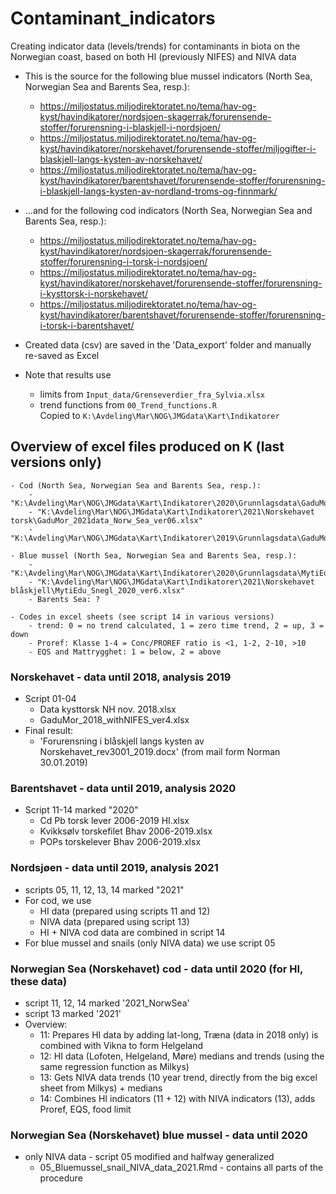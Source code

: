 # Contaminant_indicators

Creating indicator data (levels/trends) for contaminants in biota on the Norwegian coast, based on both HI (previously NIFES) and NIVA data   

  * This is the source for the following blue mussel indicators (North Sea, Norwegian Sea and Barents Sea, resp.):   
  
      - https://miljostatus.miljodirektoratet.no/tema/hav-og-kyst/havindikatorer/nordsjoen-skagerrak/forurensende-stoffer/forurensning-i-blaskjell-i-nordsjoen/  
      - https://miljostatus.miljodirektoratet.no/tema/hav-og-kyst/havindikatorer/norskehavet/forurensende-stoffer/miljogifter-i-blaskjell-langs-kysten-av-norskehavet/  
      - https://miljostatus.miljodirektoratet.no/tema/hav-og-kyst/havindikatorer/barentshavet/forurensende-stoffer/forurensning-i-blaskjell-langs-kysten-av-nordland-troms-og-finnmark/
      
  * ...and for the following cod indicators (North Sea, Norwegian Sea and Barents Sea, resp.):    
  
      - https://miljostatus.miljodirektoratet.no/tema/hav-og-kyst/havindikatorer/nordsjoen-skagerrak/forurensende-stoffer/forurensning-i-torsk-i-nordsjoen/  
      - https://miljostatus.miljodirektoratet.no/tema/hav-og-kyst/havindikatorer/norskehavet/forurensende-stoffer/forurensning-i-kysttorsk-i-norskehavet/  
      - https://miljostatus.miljodirektoratet.no/tema/hav-og-kyst/havindikatorer/barentshavet/forurensende-stoffer/forurensning-i-torsk-i-barentshavet/  
      
  
* Created data (csv) are saved in the 'Data_export' folder and manually re-saved as Excel    
* Note that results use   
    - limits from `Input_data/Grenseverdier_fra_Sylvia.xlsx` 
    - trend functions from `00_Trend_functions.R`  
 Copied to `K:\Avdeling\Mar\NOG\JMGdata\Kart\Indikatorer` 

## Overview of excel files produced on K (last versions only)  

```
- Cod (North Sea, Norwegian Sea and Barents Sea, resp.):    
    - "K:\Avdeling\Mar\NOG\JMGdata\Kart\Indikatorer\2020\Grunnlagsdata\GaduMor_2020data_ver02.xlsx"
    - "K:\Avdeling\Mar\NOG\JMGdata\Kart\Indikatorer\2021\Norskehavet torsk\GaduMor_2021data_Norw_Sea_ver06.xlsx"
    - "K:\Avdeling\Mar\NOG\JMGdata\Kart\Indikatorer\2019\Grunnlagsdata\GaduMor_2020_withNIFES_ver06.xlsx"  

- Blue mussel (North Sea, Norwegian Sea and Barents Sea, resp.):  
    - "K:\Avdeling\Mar\NOG\JMGdata\Kart\Indikatorer\2020\Grunnlagsdata\MytiEdu_Snegl_2020_ver4.xlsx"
    - "K:\Avdeling\Mar\NOG\JMGdata\Kart\Indikatorer\2021\Norskehavet blåskjell\MytiEdu_Snegl_2020_ver6.xlsx"  
    - Barents Sea: ?

- Codes in excel sheets (see script 14 in various versions)   
    - trend: 0 = no trend calculated, 1 = zero time trend, 2 = up, 3 = down
    - Proref: Klasse 1-4 = Conc/PROREF ratio is <1, 1-2, 2-10, >10  
    - EQS and Mattrygghet: 1 = below, 2 = above  
```
    
### Norskehavet - data until 2018, analysis 2019   
* Script 01-04    
    - Data kysttorsk NH nov. 2018.xlsx  
    - GaduMor_2018_withNIFES_ver4.xlsx   
* Final result:   
    - 'Forurensning i blåskjell langs kysten av Norskehavet_rev3001_2019.docx' (from mail form Norman 30.01.2019)  

### Barentshavet - data until 2019, analysis 2020   
* Script 11-14 marked "2020"   
    - Cd Pb torsk lever 2006-2019 HI.xlsx
    - Kvikksølv torskefilet Bhav 2006-2019.xlsx
    - POPs torskelever Bhav 2006-2019.xlsx

### Nordsjøen -  data until 2019, analysis 2021  
* scripts 05, 11, 12, 13, 14 marked "2021"     
* For cod, we use     
    - HI data (prepared using scripts 11 and 12)   
    - NIVA data (prepared using script 13)   
    - HI + NIVA cod data are combined in script 14    
* For blue mussel and snails (only NIVA data) we use script 05   

### Norwegian Sea (Norskehavet) cod - data until 2020 (for HI, these data)       
* script 11, 12, 14 marked '2021_NorwSea'
* script 13 marked '2021'  
* Overview:  
    - 11: Prepares HI data by adding lat-long, Træna (data in 2018 only) is combined with Vikna to form Helgeland  
    - 12: HI data (Lofoten, Helgeland, Møre) medians and trends (using the same regression function as Milkys)   
    - 13: Gets NIVA data trends (10 year trend, directly from the big excel sheet from Milkys) + medians    
    - 14: Combines HI indicators (11 + 12) with NIVA indicators (13), adds Proref, EQS, food limit   
    
### Norwegian Sea (Norskehavet) blue mussel - data until 2020       
* only NIVA data - script 05 modified and halfway generalized
    - 05_Bluemussel_snail_NIVA_data_2021.Rmd - contains all parts of the procedure  





